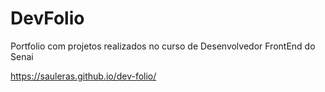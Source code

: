 # DevFolio
Portfolio com projetos realizados no curso de Desenvolvedor FrontEnd do Senai 

https://sauleras.github.io/dev-folio/

